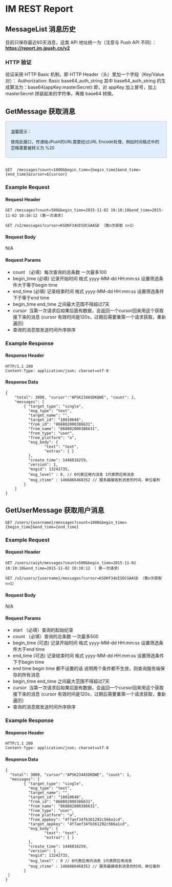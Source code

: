 # IM REST Report

## MessageList 消息历史

目前只保存最近60天消息，这类 API 地址统一为（注意与 Push API 不同）：**https://report.im.jpush.cn/v2**

### HTTP 验证

验证采用 HTTP Basic 机制，即 HTTP Header（头）里加一个字段（Key/Value对）：
Authorization: Basic base64_auth_string
其中 base64_auth_string 的生成算法为：base64(appKey:masterSecret)
即，对 appKey 加上冒号，加上 masterSecret 拼装起来的字符串，再做 base64 转换。


## GetMessage 获取消息

<div style="font-size:13px;background: #E0EFFE;border: 1px solid #ACBFD7;border-radius: 3px;padding: 8px 16px;">
<p>温馨提示：</p>
<p>使用此接口，传递给JPush的URL需要经过URL Encode处理，例如时间格式中的空格需要被转义为 %20</p>
</div>

<br/>


```
GET  /messages?count=1000&begin_time={begin_time}&end_time={end_time}&cursor=${cursor}

```

### Example Request 

####  Request Header  

```
GET /messages?count=500&begin_time=2015-11-02 10:10:10&end_time=2015-11-02 10:10:12 (第一次请求)
```

```
GET /v2/messages?cursor=KSDKF34UISOCGAASD （第n次获取 n>1）
```

#### Request Body  

N/A

####  Request Params  

+ count （必填）每次查询的总条数  一次最多100
+ begin_time (必填) 记录开始时间 格式  yyyy-MM-dd HH:mm:ss  设置筛选条件大于等于begin time   
+ end_time (必填)   记录结束时间  格式 yyyy-MM-dd HH:mm:ss  设置筛选条件下于等于end time   
+ begin_time end_time 之间最大范围不得超过7天
+ 	cursor  当第一次请求后如果后面有数据，会返回一个cursor回来用这个获取接下来的消息 (cursor 有效时间是120s，过期后需要重第一个请求获取，重新遍历)
+ 查询的消息按发送时间升序排序

### Example Response  

#### Response Header   

```
HTTP/1.1 200 
Content-Type: application/json; charset=utf-8 
```

#### Response Data  

```
{ 
	"total": 3000, "cursor":"APSK234ASDKQWE", "count": 1, 
 	"messages": [ 
        { "target_type": "single", 
          "msg_type": "text", 
          "target_name": "", 
          "target_id": "10010648", 
          "from_id": "868802000386631", 
          "from_name": "868802000386631", 
          "from_type": "user", 
          "from_platform": "a", 
          "msg_body": {
                 "text": "text", 
                 "extras": { } 
          }, 
          "create_time": 1446016259, 
          "version": 1,
          "msgid": 13242735,
          "msg_level" : 0, // 0代表应用内消息 1代表跨应用消息
          "msg_ctime" : 1466866468352 // 服务器接收到消息的时间，单位毫秒 
        }
 	] 
} 
```

##  GetUserMessage 获取用户消息

```
GET /users/{username}/messages?count=1000&begin_time={begin_time}&end_time={end_time}
```
### Example Request 

####  Request Header  

```
GET /users/caiyh/messages?count=500&begin_time=2015-11-02 10:10:10&end_time=2015-11-02 10:10:12 （ 第一次请求）
```

```
GET /v2/users/{username}/messages?cursor=KSDKF34UISOCGAASD （第n次获取 n>1）
```

#### Request Body  

N/A

####  Request Params  
+ start （必填）查询的起始纪录
+ count （必填）查询的总条数  一次最多500
+ begin_time (可选) 记录开始时间 格式  yyyy-MM-dd HH:mm:ss 设置筛选条件大于end time   
+ end_time (可选)   记录结束时间  格式 yyyy-MM-dd HH:mm:ss  设置筛选条件下于begin time   
+ end time begin time 都不设置的话 说明两个条件都不生效，则查询服务端保存的所有消息
+ begin_time end_time 之间最大范围不得超过7天
+ cursor  当第一次请求后如果后面有数据，会返回一个cursor回来用这个获取接下来的消息 (cursor 有效时间是120s，过期后需要重第一个请求获取，重新遍历)
+ 查询的消息按发送时间升序排序

### Example Response  

#### Response Header   

```
HTTP/1.1 200 
Content-Type: application/json; charset=utf-8 
```

#### Response Data  

```
{ 
  "total": 3000, "cursor":"APSK234ASDKQWE", "count": 1, 
  "messages": [ 
        { "target_type": "single", 
          "msg_type": "text", 
          "target_name": "", 
          "target_id": "10010648", 
          "from_id": "868802000386631", 
          "from_name": "868802000386631", 
          "from_type": "user", 
          "from_platform": "a", 
          "from_appkey": "4f7aef34fb361292c566a1cd", 
          "target_appkey": "4f7aef34fb361292c566a1cd", 
          "msg_body": {
                 "text": "text", 
                 "extras": { } 
          }, 
          "create_time": 1446016259, 
          "version": 1 , 
          "msgid": 13242735,
          "msg_level" : 0 // 0代表应用内消息 1代表跨应用消息
          "msg_ctime" : 1466866468352 // 服务器接收到消息的时间，单位毫秒 
        }
 ] 
}
```


